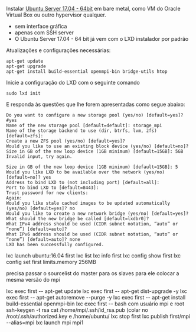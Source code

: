 Instalar [Ubuntu Server 17.04 - 64bit](http://releases.ubuntu.com/17.04/ubuntu-17.04-server-amd64.iso) em bare metal, como VM do Oracle Virtual Box ou outro hypervisor qualquer.
- sem interface gráfica
- apenas com SSH server
- O Ubuntu Server 17.04 - 64 bit já vem com o LXD instalador por padrão

Atualizações e configurações necessárias:

```
apt-get update
apt-get upgrade
apt-get install build-essential openmpi-bin bridge-utils htop
```
Inicie a configuração do LXD com o seguinte comando

`sudo lxd init`

E responda às questões que lhe forem apresentadas como segue abaixo:

```
Do you want to configure a new storage pool (yes/no) [default=yes]? #yes
Name of the new storage pool [default=default]: storage_mpi
Name of the storage backend to use (dir, btrfs, lvm, zfs) [default=zfs]:
Create a new ZFS pool (yes/no) [default=yes]?
Would you like to use an existing block device (yes/no) [default=no]?
Size in GB of the new loop device (1GB minimum) [default=15GB]: 5GB
Invalid input, try again.

Size in GB of the new loop device (1GB minimum) [default=15GB]: 5
Would you like LXD to be available over the network (yes/no) [default=no]? yes
Address to bind LXD to (not including port) [default=all]:
Port to bind LXD to [default=8443]:
Trust password for new clients:
Again:
Would you like stale cached images to be updated automatically (yes/no) [default=yes]? no
Would you like to create a new network bridge (yes/no) [default=yes]?
What should the new bridge be called [default=lxdbr0]?
What IPv4 address should be used (CIDR subnet notation, “auto” or “none”) [default=auto]?
What IPv6 address should be used (CIDR subnet notation, “auto” or “none”) [default=auto]? none
LXD has been successfully configured.
```

lxc launch ubuntu:16.04 first
lxc list
lxc info first
lxc config show first
lxc config set first limits.memory 256MB

precisa passar o sourcelist do master para os slaves para ele colocar a mesma versão do mpi

lxc exec first -- apt-get update
lxc exec first -- apt-get dist-upgrade -y
lxc exec first -- apt-get autoremove --purge -y
lxc exec first -- apt-get install build-essential openmpi-bin
lxc exec first -- bash
com usuário mpi e root
ssh-keygen -t rsa
cat /home/mpi/.ssh/id_rsa.pub (colar no /root/.ssh/authorized.key e /home/ubuntu/
lxc stop first
lxc publish first/mpi --alias=mpi
lxc launch mpi mpi1
